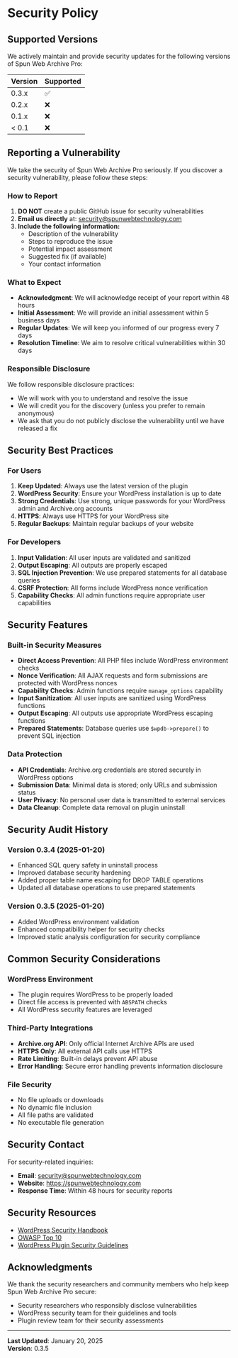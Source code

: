 # Security Policy

## Supported Versions

We actively maintain and provide security updates for the following versions of Spun Web Archive Pro:

| Version | Supported          |
| ------- | ------------------ |
| 0.3.x   | :white_check_mark: |
| 0.2.x   | :x:                |
| 0.1.x   | :x:                |
| < 0.1   | :x:                |

## Reporting a Vulnerability

We take the security of Spun Web Archive Pro seriously. If you discover a security vulnerability, please follow these steps:

### How to Report

1. **DO NOT** create a public GitHub issue for security vulnerabilities
2. **Email us directly** at: security@spunwebtechnology.com
3. **Include the following information:**
   - Description of the vulnerability
   - Steps to reproduce the issue
   - Potential impact assessment
   - Suggested fix (if available)
   - Your contact information

### What to Expect

- **Acknowledgment**: We will acknowledge receipt of your report within 48 hours
- **Initial Assessment**: We will provide an initial assessment within 5 business days
- **Regular Updates**: We will keep you informed of our progress every 7 days
- **Resolution Timeline**: We aim to resolve critical vulnerabilities within 30 days

### Responsible Disclosure

We follow responsible disclosure practices:
- We will work with you to understand and resolve the issue
- We will credit you for the discovery (unless you prefer to remain anonymous)
- We ask that you do not publicly disclose the vulnerability until we have released a fix

## Security Best Practices

### For Users

1. **Keep Updated**: Always use the latest version of the plugin
2. **WordPress Security**: Ensure your WordPress installation is up to date
3. **Strong Credentials**: Use strong, unique passwords for your WordPress admin and Archive.org accounts
4. **HTTPS**: Always use HTTPS for your WordPress site
5. **Regular Backups**: Maintain regular backups of your website

### For Developers

1. **Input Validation**: All user inputs are validated and sanitized
2. **Output Escaping**: All outputs are properly escaped
3. **SQL Injection Prevention**: We use prepared statements for all database queries
4. **CSRF Protection**: All forms include WordPress nonce verification
5. **Capability Checks**: All admin functions require appropriate user capabilities

## Security Features

### Built-in Security Measures

- **Direct Access Prevention**: All PHP files include WordPress environment checks
- **Nonce Verification**: All AJAX requests and form submissions are protected with WordPress nonces
- **Capability Checks**: Admin functions require `manage_options` capability
- **Input Sanitization**: All user inputs are sanitized using WordPress functions
- **Output Escaping**: All outputs use appropriate WordPress escaping functions
- **Prepared Statements**: Database queries use `$wpdb->prepare()` to prevent SQL injection

### Data Protection

- **API Credentials**: Archive.org credentials are stored securely in WordPress options
- **Submission Data**: Minimal data is stored; only URLs and submission status
- **User Privacy**: No personal user data is transmitted to external services
- **Data Cleanup**: Complete data removal on plugin uninstall

## Security Audit History

### Version 0.3.4 (2025-01-20)
- Enhanced SQL query safety in uninstall process
- Improved database security hardening
- Added proper table name escaping for DROP TABLE operations
- Updated all database operations to use prepared statements

### Version 0.3.5 (2025-01-20)
- Added WordPress environment validation
- Enhanced compatibility helper for security checks
- Improved static analysis configuration for security compliance

## Common Security Considerations

### WordPress Environment
- The plugin requires WordPress to be properly loaded
- Direct file access is prevented with `ABSPATH` checks
- All WordPress security features are leveraged

### Third-Party Integrations
- **Archive.org API**: Only official Internet Archive APIs are used
- **HTTPS Only**: All external API calls use HTTPS
- **Rate Limiting**: Built-in delays prevent API abuse
- **Error Handling**: Secure error handling prevents information disclosure

### File Security
- No file uploads or downloads
- No dynamic file inclusion
- All file paths are validated
- No executable file generation

## Security Contact

For security-related inquiries:
- **Email**: security@spunwebtechnology.com
- **Website**: https://spunwebtechnology.com
- **Response Time**: Within 48 hours for security reports

## Security Resources

- [WordPress Security Handbook](https://developer.wordpress.org/plugins/security/)
- [OWASP Top 10](https://owasp.org/www-project-top-ten/)
- [WordPress Plugin Security Guidelines](https://developer.wordpress.org/plugins/security/)

## Acknowledgments

We thank the security researchers and community members who help keep Spun Web Archive Pro secure:

- Security researchers who responsibly disclose vulnerabilities
- WordPress security team for their guidelines and tools
- Plugin review team for their security assessments

---

**Last Updated**: January 20, 2025  
**Version**: 0.3.5